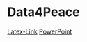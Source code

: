 # Data4Peace

[Latex-Link](https://www.overleaf.com/8963384311mhkcsrczbqdy#a646b7)
[PowerPoint](https://1drv.ms/f/s!AlJUZwkeauEpgjzF6ho1ZZ4aqRoL?e=CZrx3J)
